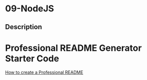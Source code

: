 # 09-NodeJS

## Description


# Professional README Generator Starter Code

[How to create a Professional README](https://coding-boot-camp.github.io/full-stack/github/professional-readme-guide)
